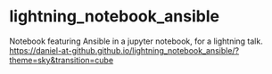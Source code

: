 # lightning_notebook_ansible
Notebook featuring Ansible in a jupyter notebook, for a lightning talk.
https://daniel-at-github.github.io/lightning_notebook_ansible/?theme=sky&transition=cube
